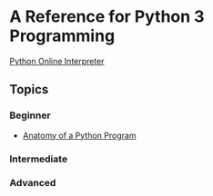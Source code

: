# A Reference for Python 3 Programming 
[Python Online Interpreter](https://www.programiz.com/python-programming/online-compiler/)

## Topics

### Beginner
- [Anatomy of a Python Program](https://github.com/EthanC2/Notes-and-Writeups/blob/main/Python/Anatomy%20of%20%20a%20Python%20Program.md)

### Intermediate

### Advanced

